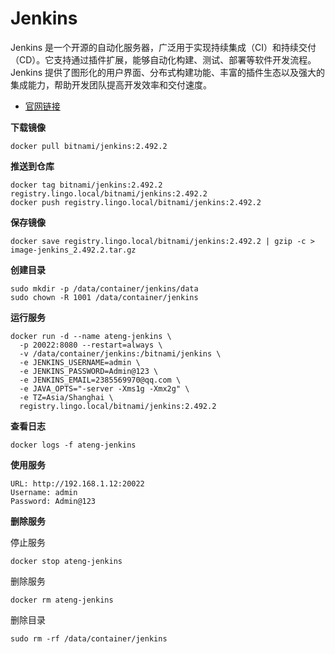 # Jenkins

Jenkins 是一个开源的自动化服务器，广泛用于实现持续集成（CI）和持续交付（CD）。它支持通过插件扩展，能够自动化构建、测试、部署等软件开发流程。Jenkins 提供了图形化的用户界面、分布式构建功能、丰富的插件生态以及强大的集成能力，帮助开发团队提高开发效率和交付速度。

- [官网链接](https://www.jenkins.io/)



**下载镜像**

```
docker pull bitnami/jenkins:2.492.2
```

**推送到仓库**

```
docker tag bitnami/jenkins:2.492.2 registry.lingo.local/bitnami/jenkins:2.492.2
docker push registry.lingo.local/bitnami/jenkins:2.492.2
```

**保存镜像**

```
docker save registry.lingo.local/bitnami/jenkins:2.492.2 | gzip -c > image-jenkins_2.492.2.tar.gz
```

**创建目录**

```
sudo mkdir -p /data/container/jenkins/data
sudo chown -R 1001 /data/container/jenkins
```

**运行服务**

```
docker run -d --name ateng-jenkins \
  -p 20022:8080 --restart=always \
  -v /data/container/jenkins:/bitnami/jenkins \
  -e JENKINS_USERNAME=admin \
  -e JENKINS_PASSWORD=Admin@123 \
  -e JENKINS_EMAIL=2385569970@qq.com \
  -e JAVA_OPTS="-server -Xms1g -Xmx2g" \
  -e TZ=Asia/Shanghai \
  registry.lingo.local/bitnami/jenkins:2.492.2
```

**查看日志**

```
docker logs -f ateng-jenkins
```

**使用服务**

```
URL: http://192.168.1.12:20022
Username: admin
Password: Admin@123
```

**删除服务**

停止服务

```
docker stop ateng-jenkins
```

删除服务

```
docker rm ateng-jenkins
```

删除目录

```
sudo rm -rf /data/container/jenkins
```

